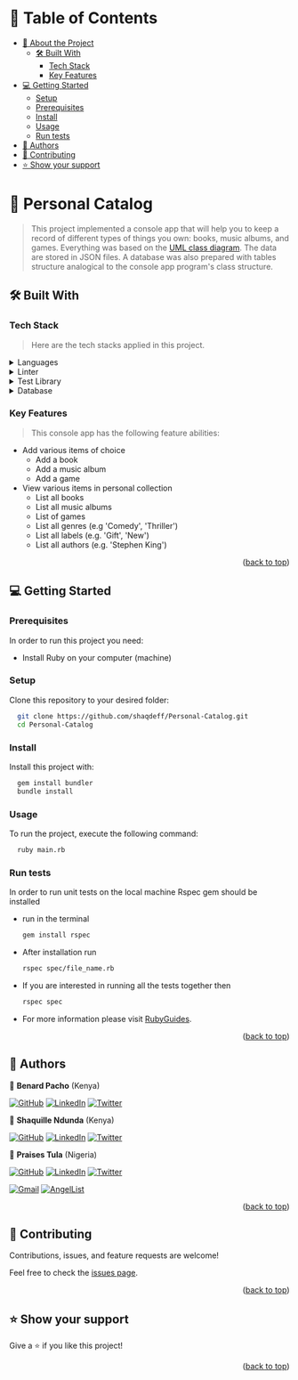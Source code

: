 # 📗 Table of Contents

- [📖 About the Project](#about-project)
    - [🛠 Built With](#built-with)
        - [Tech Stack](#tech-stack)
        - [Key Features](#key-features)
- [💻 Getting Started](#getting-started)
    - [Setup](#setup)
    - [Prerequisites](#prerequisites)
    - [Install](#install)
    - [Usage](#usage)
    - [Run tests](#run-tests)
- [👥 Authors](#authors)
- [🤝 Contributing](#contributing)
- [⭐️ Show your support](#support)

# 📖 Personal Catalog <a name="about-project"></a>

> This project implemented a console app that will help you to keep a 
> record of different types of things you own: books, music albums, and games. 
> Everything was based on the [UML class diagram](https://github.com/microverseinc/curriculum-ruby/blob/main/group-capstone/images/catalog_of_my_things.png). 
> The data are stored in JSON files. A database was also prepared with 
> tables structure analogical to the console app program's class structure.

## 🛠 Built With <a name="built-with"></a>

### Tech Stack <a name="tech-stack"></a>

> Here are the tech stacks applied in this project.
<details>
  <summary>Languages</summary>
  <ul>
    <li><a href="https://reactjs.org/">Ruby</a></li>
<li><a href="https://www.postgresql.org/">SQL</a></li>
  </ul>
</details>

<details>
  <summary>Linter</summary>
  <ul>
    <li><a href="https://rubocop.org/">Rubocop</a></li>
  </ul>
</details>

<details>
  <summary>Test Library</summary>
  <ul>
    <li><a href="https://rspec.info/">RSpec</a></li>
  </ul>
</details>

<details>
<summary>Database</summary>
  <ul>
    <li><a href="https://www.postgresql.org/">PostgreSQL</a></li>
  </ul>
</details>

### Key Features <a name="key-features"></a>
> This console app has the following feature abilities:
- Add various items of choice
    - Add a book
    - Add a music album
    - Add a game
- View various items in personal collection
    - List all books
    - List all music albums
    - List of games
    - List all genres (e.g 'Comedy', 'Thriller')
    - List all labels (e.g. 'Gift', 'New')
    - List all authors (e.g. 'Stephen King')
<p align="right">(<a href="#readme-top">back to top</a>)</p>

## 💻 Getting Started <a name="getting-started"></a>

### Prerequisites

In order to run this project you need:

- Install Ruby on your computer (machine)

### Setup
Clone this repository to your desired folder:
```sh
  git clone https://github.com/shaqdeff/Personal-Catalog.git
  cd Personal-Catalog
```
### Install
Install this project with:
```sh
  gem install bundler
  bundle install
```
### Usage
To run the project, execute the following command:
```sh
  ruby main.rb
```
### Run tests
In order to run unit tests on the local machine Rspec gem should be installed
- run in the terminal
  ```sh
  gem install rspec
  ```
- After installation run
  ```sh
  rspec spec/file_name.rb
  ```
- If you are interested in running all the tests together then
  ```sh
  rspec spec
  ```
- For more information please visit [RubyGuides](https://www.rubyguides.com/2018/07/rspec-tutorial/).
<p align="right">(<a href="#readme-top">back to top</a>)</p>

## 👥 Authors <a name="authors"></a>
👤 **Benard Pacho** (Kenya)

[![GitHub](https://img.shields.io/badge/github-%23121011.svg?style=for-the-badge&logo=github&logoColor=white)](https://github.com/benardop/)
[![LinkedIn](https://img.shields.io/badge/linkedin-%230077B5.svg?style=for-the-badge&logo=linkedin&logoColor=white)](https://www.linkedin.com/in/ochieng-benard-8264b815/)
[![Twitter](https://img.shields.io/badge/Twitter-%231DA1F2.svg?style=for-the-badge&logo=Twitter&logoColor=white)](https://twitter.com/Bepacho)

👤 **Shaquille Ndunda** (Kenya)

[![GitHub](https://img.shields.io/badge/github-%23121011.svg?style=for-the-badge&logo=github&logoColor=white)](https://github.com/shaqdeff)
[![LinkedIn](https://img.shields.io/badge/linkedin-%230077B5.svg?style=for-the-badge&logo=linkedin&logoColor=white)](https://www.linkedin.com/in/shaquille-ndunda-b13a95107/)
[![Twitter](https://img.shields.io/badge/Twitter-%231DA1F2.svg?style=for-the-badge&logo=Twitter&logoColor=white)](https://twitter.com/shaquillendunda)

👤 **Praises Tula** (Nigeria)

[![GitHub](https://img.shields.io/badge/github-%23121011.svg?style=for-the-badge&logo=github&logoColor=white)](https://github.com/PraisesPJMT/)
[![LinkedIn](https://img.shields.io/badge/linkedin-%230077B5.svg?style=for-the-badge&logo=linkedin&logoColor=white)](https://www.linkedin.com/in/praises-tula/)
[![Twitter](https://img.shields.io/badge/Twitter-%231DA1F2.svg?style=for-the-badge&logo=Twitter&logoColor=white)](https://twitter.com/PraisesPJMT/)

[![Gmail](https://img.shields.io/badge/Gmail-D14836?style=for-the-badge&logo=gmail&logoColor=white)](mailto:praisesmusa@gmail.com)
[![AngelList](https://img.shields.io/badge/AngelList-%23D4D4D4.svg?style=for-the-badge&logo=AngelList&logoColor=black)](https://angel.co/u/praises-tula/)

<p align="right">(<a href="#readme-top">back to top</a>)</p>

## 🤝 Contributing <a name="contributing"></a>

Contributions, issues, and feature requests are welcome!

Feel free to check the [issues page](../../issues/).

<p align="right">(<a href="#readme-top">back to top</a>)</p>

## ⭐️ Show your support <a name="support"></a>

Give a ⭐️ if you like this project!
<p align="right">(<a href="#readme-top">back to top</a>)</p>
